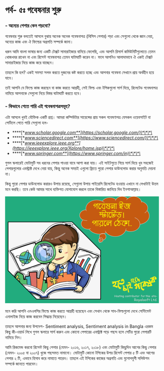 # পর্ব- ৫ঃ গবেষনার শুরু

### - অন্যের পেপার কেন পড়বো?

গবেষনার শুরু বলতেই আসলে বুঝায় অনেক অনেক গবেষনাপত্র \(থিসিস পেপার\) পড়া এবং সেগুলো থেকে জ্ঞান নেয়া, অন্যের কাজ এবং ঐ ফিল্ডের অগ্রগতি সম্পর্কে জানা।

ধরুন আমি বাংলা ভাষার জন্য একটি টেক্সট সামারাইজার বানিয়ে ফেলেছি, এবং আপনি রিসার্স কমিউনিটিগুলোতে তেমন খোজখবর রাখেন না এবং রিসেন্ট গবেষনাপত্র তেমন ঘাটাঘাটি করেন না। ফলে আপনিও আলাদাভাবে ঐ একই টেক্সট সামারাইজার নিয়ে কাজ করে যাচ্ছেন।

তাহলে কি হল? একই সমস্যা সলভ করতে দুজনের কষ্ট করতে হচ্ছে এবং আপনার গবেষনা সেখানে প্রায় অর্থহীন হয়ে যাবে। 

তাই আপনি যে ফিল্ডে কাজ করছেন বা কাজ করতে আগ্রহী, সেই ফিল্ড এবং টপিকগুলো সার্স দিয়ে, রিলেটেড গবেষনাপত্র নামিয়ে আপনাকে সেগুলো নিয়ে বিস্তর ঘাটাঘাটি করতে হবে। 

### - কিভাবে পেতে পারি এই গবেষনাপত্রসমূহ?

এটা আসলে খুবই যৌক্তিক একটি প্রশ্ন। আমরা কম্পিউটার সায়েন্সের প্রায় সকল গবেষণাপত্র যেসকল ওয়েবসাইট বা পোর্টালে পেতে পারি সেগুলো হল-

* \*\*\*\*[**www.scholar.google.com**](https://scholar.google.com/)\*\*\*\*
* \*\*\*\*[**www.sciencedirect.com**](https://www.sciencedirect.com/)\*\*\*\*
* \*\*\*\*[**www.ieeexplore.ieee.org**](https://ieeexplore.ieee.org/Xplore/home.jsp)\*\*\*\*
* \*\*\*\*[**www.springer.com**](https://www.springer.com/in)\*\*\*\*

গুগল স্কলারেই মোটামুটি সব ধরনের পেপার পাওয়া যাবে আশা করা যায়। এই সাইটগুতে গিয়ে সার্স দিয়ে খুব সহজেই পেপারগুলোর এবস্ট্রাক্ট দেখে নেয়া যায়, কিন্তু অনেক সময়ই এগুলো ফ্রিতে পুরো পেপার ডাউনলোড করার অনুমতি দেয়না না। 

কিন্তু পুরো পেপার ডাউনলোড করারও উপায় রয়েছে, সেগুলো উপায় পাইরেসি রিলেটেড হওয়ায় এখানে না লেখাটাই উত্তম মনে করছি। তবে কেউ আমার সাথে ব্যক্তিগত যোগাযোগ করলে তাকে বিস্তারিত জানিয়ে দিব ইনশাআল্লাহ। 

![](.gitbook/assets/slide12.PNG)

মনে করি আপনি এনএলপির ফিল্ডে কাজ করতে আগ্রহী হয়েছেন এবং সেখান থেকে সাব-ফিল্ডগুলো দেখে সেন্টিমেন্ট এনালাইজ নিয়ে কাজ করবেন সিদ্ধান্ত নিয়েছেন।

তাহলে আপনার জন্য উপদেশ- Sentiment analysis, Sentiment analysis in Bangla এরকম কিছু কী-ওয়ার্ড লিখে গুগল স্কলারে সার্স করুন এবং কোনো পেপারের এবস্ট্রাক্ট পড়ে পছন্দ হলে সেটির পুরো পেপারটি নামিয়ে নিন। 

আমি রিকমেন্ড করবো রিসেন্ট কিছু পেপার \(যেমন- ২০১৬, ২০১৭, ২০১৮\) এবং মোটামুটি কিছুদিন আগের কিছু পেপার \(যেমন- ২০০৫ বা ২০০৭\) খুজে পছন্দমত নামানো। মোটামুটি কোনো টপিকের উপর রিসেন্ট পেপার ৫ টি এবং আগের পেপার ২ টি, এভাবে হিসাব করে নামাতে পারেন। তাহলে এই টপিকের কাজের অগ্রগতি এবং যুগোপযুগী সলিউশন সম্পর্কে জানতে পারবেন। 

